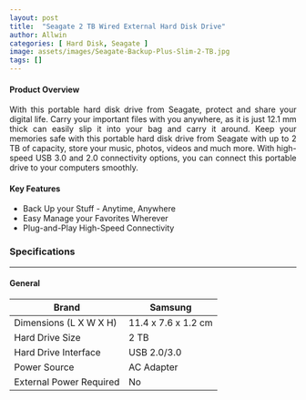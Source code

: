 ```yaml
---
layout: post
title:  "Seagate 2 TB Wired External Hard Disk Drive"
author: Allwin
categories: [ Hard Disk, Seagate ]
image: assets/images/Seagate-Backup-Plus-Slim-2-TB.jpg
tags: []
---
```


#### Product Overview

<p style="text-align:justify">With this portable hard disk drive from Seagate, protect and share your digital life. Carry your important files with you anywhere, as it is just 12.1 mm thick can easily slip it into your bag and carry it around. Keep your memories safe with this portable hard disk drive from Seagate with up to 2 TB of capacity, store your music, photos, videos and much more. With high-speed USB 3.0 and 2.0 connectivity options, you can connect this portable drive to your computers smoothly.</p>


#### Key Features

* Back Up your Stuff - Anytime, Anywhere
* Easy Manage your Favorites Wherever
* Plug-and-Play High-Speed Connectivity

### Specifications
---
#### General

| Brand | Samsung |
| ----------- | ----------- |
| Dimensions (L X W X H) | 11.4 x 7.6 x 1.2 cm |
| Hard Drive Size | 2 TB |
| Hard Drive Interface  | USB 2.0/3.0 |
| Power Source | AC Adapter |
| External Power Required | No |

